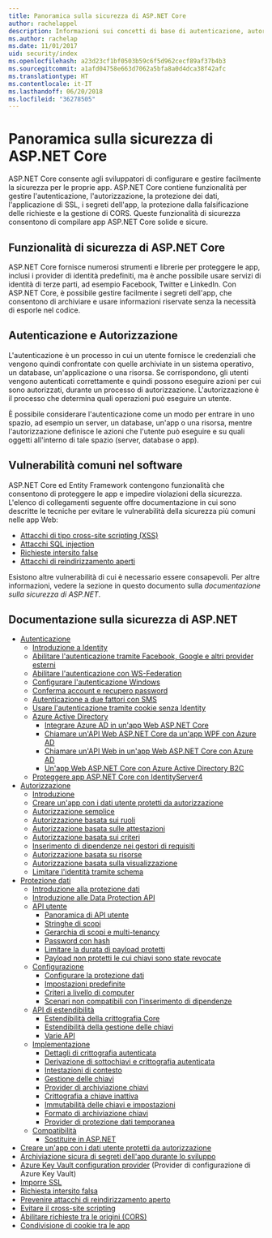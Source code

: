 ```yaml
---
title: Panoramica sulla sicurezza di ASP.NET Core
author: rachelappel
description: Informazioni sui concetti di base di autenticazione, autorizzazione e sicurezza in ASP.NET Core.
ms.author: rachelap
ms.date: 11/01/2017
uid: security/index
ms.openlocfilehash: a23d23cf1bf0503b59c6f5d962cecf89af37b4b3
ms.sourcegitcommit: a1afd04758e663d7062a5bfa8a0d4dca38f42afc
ms.translationtype: HT
ms.contentlocale: it-IT
ms.lasthandoff: 06/20/2018
ms.locfileid: "36278505"
---
```

# <a name="overview-of-aspnet-core-security"></a>Panoramica sulla sicurezza di ASP.NET Core

ASP.NET Core consente agli sviluppatori di configurare e gestire facilmente la sicurezza per le proprie app. ASP.NET Core contiene funzionalità per gestire l'autenticazione, l'autorizzazione, la protezione dei dati, l'applicazione di SSL, i segreti dell'app, la protezione dalla falsificazione delle richieste e la gestione di CORS. Queste funzionalità di sicurezza consentono di compilare app ASP.NET Core solide e sicure.

## <a name="aspnet-core-security-features"></a>Funzionalità di sicurezza di ASP.NET Core

ASP.NET Core fornisce numerosi strumenti e librerie per proteggere le app, inclusi i provider di identità predefiniti, ma è anche possibile usare servizi di identità di terze parti, ad esempio Facebook, Twitter e LinkedIn. Con ASP.NET Core, è possibile gestire facilmente i segreti dell'app, che consentono di archiviare e usare informazioni riservate senza la necessità di esporle nel codice.

## <a name="authentication-vs-authorization"></a>Autenticazione e Autorizzazione

L'autenticazione è un processo in cui un utente fornisce le credenziali che vengono quindi confrontate con quelle archiviate in un sistema operativo, un database, un'applicazione o una risorsa. Se corrispondono, gli utenti vengono autenticati correttamente e quindi possono eseguire azioni per cui sono autorizzati, durante un processo di autorizzazione. L'autorizzazione è il processo che determina quali operazioni può eseguire un utente.

È possibile considerare l'autenticazione come un modo per entrare in uno spazio, ad esempio un server, un database, un'app o una risorsa, mentre l'autorizzazione definisce le azioni che l'utente può eseguire e su quali oggetti all'interno di tale spazio (server, database o app).

## <a name="common-vulnerabilities-in-software"></a>Vulnerabilità comuni nel software

ASP.NET Core ed Entity Framework contengono funzionalità che consentono di proteggere le app e impedire violazioni della sicurezza. L'elenco di collegamenti seguente offre documentazione in cui sono descritte le tecniche per evitare le vulnerabilità della sicurezza più comuni nelle app Web:

* [Attacchi di tipo cross-site scripting (XSS)](xref:security/cross-site-scripting)
* [Attacchi SQL injection](https://docs.microsoft.com/ef/core/querying/raw-sql)
* [Richieste intersito false](xref:security/anti-request-forgery)
* [Attacchi di reindirizzamento aperti](xref:security/preventing-open-redirects)

Esistono altre vulnerabilità di cui è necessario essere consapevoli. Per altre informazioni, vedere la sezione in questo documento sulla *documentazione sulla sicurezza di ASP.NET*.

## <a name="aspnet-security-documentation"></a>Documentazione sulla sicurezza di ASP.NET

*   [Autenticazione](xref:security/authentication/index)
    *   [Introduzione a Identity](xref:security/authentication/identity)
    *   [Abilitare l'autenticazione tramite Facebook, Google e altri provider esterni](xref:security/authentication/social/index)
    *   [Abilitare l'autenticazione con WS-Federation](xref:security/authentication/ws-federation)
    * [Configurare l'autenticazione Windows](xref:security/authentication/windowsauth)
    *   [Conferma account e recupero password](xref:security/authentication/accconfirm)
    *   [Autenticazione a due fattori con SMS](xref:security/authentication/2fa)
    *   [Usare l'autenticazione tramite cookie senza Identity](xref:security/authentication/cookie)
    *   [Azure Active Directory](xref:security/authentication/azure-active-directory/index)
        *   [Integrare Azure AD in un'app Web ASP.NET Core](https://azure.microsoft.com/documentation/samples/active-directory-dotnet-webapp-openidconnect-aspnetcore/)
        *   [Chiamare un'API Web ASP.NET Core da un'app WPF con Azure AD](https://azure.microsoft.com/documentation/samples/active-directory-dotnet-native-aspnetcore/)
        *   [Chiamare un'API Web in un'app Web ASP.NET Core con Azure AD](https://azure.microsoft.com/documentation/samples/active-directory-dotnet-webapp-webapi-openidconnect-aspnetcore/)
        *   [Un'app Web ASP.NET Core con Azure Active Directory B2C](https://azure.microsoft.com/resources/samples/active-directory-b2c-dotnetcore-webapp/)
    *   [Proteggere app ASP.NET Core con IdentityServer4](https://identityserver4.readthedocs.io)
*   [Autorizzazione](xref:security/authorization/index)
    *   [Introduzione](xref:security/authorization/introduction)
    *   [Creare un'app con i dati utente protetti da autorizzazione](xref:security/authorization/secure-data)
    *   [Autorizzazione semplice](xref:security/authorization/simple)
    *   [Autorizzazione basata sui ruoli](xref:security/authorization/roles)
    *   [Autorizzazione basata sulle attestazioni](xref:security/authorization/claims)
    *   [Autorizzazione basata sui criteri](xref:security/authorization/policies)
    *   [Inserimento di dipendenze nei gestori di requisiti](xref:security/authorization/dependencyinjection)
    *   [Autorizzazione basata su risorse](xref:security/authorization/resourcebased)
    *   [Autorizzazione basata sulla visualizzazione](xref:security/authorization/views)
    *   [Limitare l'identità tramite schema](xref:security/authorization/limitingidentitybyscheme)
*   [Protezione dati](xref:security/data-protection/index)
    *   [Introduzione alla protezione dati](xref:security/data-protection/introduction)
    *   [Introduzione alle Data Protection API](xref:security/data-protection/using-data-protection)
    *   [API utente](xref:security/data-protection/consumer-apis/index)
        *   [Panoramica di API utente](xref:security/data-protection/consumer-apis/overview)
        *   [Stringhe di scopi](xref:security/data-protection/consumer-apis/purpose-strings)
        *   [Gerarchia di scopi e multi-tenancy](xref:security/data-protection/consumer-apis/purpose-strings-multitenancy)
        *   [Password con hash](xref:security/data-protection/consumer-apis/password-hashing)
        *   [Limitare la durata di payload protetti](xref:security/data-protection/consumer-apis/limited-lifetime-payloads)
        *   [Payload non protetti le cui chiavi sono state revocate](xref:security/data-protection/consumer-apis/dangerous-unprotect)
    *   [Configurazione](xref:security/data-protection/configuration/index)
        *   [Configurare la protezione dati](xref:security/data-protection/configuration/overview)
        *   [Impostazioni predefinite](xref:security/data-protection/configuration/default-settings)
        *   [Criteri a livello di computer](xref:security/data-protection/configuration/machine-wide-policy)
        *   [Scenari non compatibili con l'inserimento di dipendenze](xref:security/data-protection/configuration/non-di-scenarios)
    *   [API di estendibilità](xref:security/data-protection/extensibility/index)
        *   [Estendibilità della crittografia Core](xref:security/data-protection/extensibility/core-crypto)
        *   [Estendibilità della gestione delle chiavi](xref:security/data-protection/extensibility/key-management)
        *   [Varie API](xref:security/data-protection/extensibility/misc-apis)
    *   [Implementazione](xref:security/data-protection/implementation/index)
        *   [Dettagli di crittografia autenticata](xref:security/data-protection/implementation/authenticated-encryption-details)
        *   [Derivazione di sottochiavi e crittografia autenticata](xref:security/data-protection/implementation/subkeyderivation)
        *   [Intestazioni di contesto](xref:security/data-protection/implementation/context-headers)
        *   [Gestione delle chiavi](xref:security/data-protection/implementation/key-management)
        *   [Provider di archiviazione chiavi](xref:security/data-protection/implementation/key-storage-providers)
        *   [Crittografia a chiave inattiva](xref:security/data-protection/implementation/key-encryption-at-rest)
        *   [Immutabilità delle chiavi e impostazioni](xref:security/data-protection/implementation/key-immutability)
        *   [Formato di archiviazione chiavi](xref:security/data-protection/implementation/key-storage-format)
        *   [Provider di protezione dati temporanea](xref:security/data-protection/implementation/key-storage-ephemeral)
    *   [Compatibilità](xref:security/data-protection/compatibility/index)
        *   [Sostituire <machineKey> in ASP.NET](xref:security/data-protection/compatibility/replacing-machinekey)
*   [Creare un'app con i dati utente protetti da autorizzazione](xref:security/authorization/secure-data)
*   [Archiviazione sicura di segreti dell'app durante lo sviluppo](xref:security/app-secrets)
*   [Azure Key Vault configuration provider](xref:security/key-vault-configuration) (Provider di configurazione di Azure Key Vault)
*   [Imporre SSL](xref:security/enforcing-ssl)
*   [Richiesta intersito falsa](xref:security/anti-request-forgery)
*   [Prevenire attacchi di reindirizzamento aperto](xref:security/preventing-open-redirects)
*   [Evitare il cross-site scripting](xref:security/cross-site-scripting)
*   [Abilitare richieste tra le origini (CORS)](xref:security/cors)
*   [Condivisione di cookie tra le app](xref:security/cookie-sharing)

